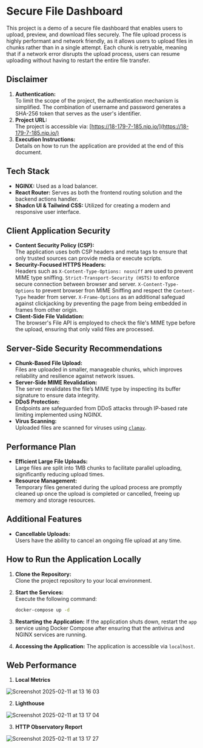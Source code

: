 # Secure File Dashboard

This project is a demo of a secure file dashboard that enables users to upload, preview, and download files securely. The file upload process is highly performant and network friendly, as it allows users to upload files in chunks rather than in a single attempt. Each chunk is retryable, meaning that if a network error disrupts the upload process, users can resume uploading without having to restart the entire file transfer.

## Disclaimer

1. **Authentication:**  
   To limit the scope of the project, the authentication mechanism is simplified. The combination of username and password generates a SHA-256 token that serves as the user's identifier.
2. **Project URL:**  
   The project is accessible via: [https://18-179-7-185.nip.io/](https://18-179-7-185.nip.io/)
3. **Execution Instructions:**  
   Details on how to run the application are provided at the end of this document.

## Tech Stack

- **NGINX:** Used as a load balancer.
- **React Router:** Serves as both the frontend routing solution and the backend actions handler.
- **Shadcn UI & Tailwind CSS:** Utilized for creating a modern and responsive user interface.

## Client Application Security

- **Content Security Policy (CSP):**  
  The application uses both CSP headers and meta tags to ensure that only trusted sources can provide media or execute scripts.
- **Security-Focused HTTPS Headers:**  
  Headers such as `X-Content-Type-Options: nosniff` are used to prevent MIME type sniffing. `Strict-Transport-Security (HSTS)` to enforce secure connection between browser and server. `X-Content-Type-Options` to prevent browser fron MIME Sniffing and respect the `Content-Type` header from server. `X-Frame-Options` as an additional safeguad against clickjacking by preventing the page from being embedded in frames from other origin.
- **Client-Side File Validation:**  
  The browser's File API is employed to check the file's MIME type before the upload, ensuring that only valid files are processed.

## Server-Side Security Recommendations

- **Chunk-Based File Upload:**  
  Files are uploaded in smaller, manageable chunks, which improves reliability and resilience against network issues.
- **Server-Side MIME Revalidation:**  
  The server revalidates the file’s MIME type by inspecting its buffer signature to ensure data integrity.
- **DDoS Protection:**  
  Endpoints are safeguarded from DDoS attacks through IP-based rate limiting implemented using NGINX.
- **Virus Scanning:**  
  Uploaded files are scanned for viruses using [`clamav`](https://www.clamav.net/).

## Performance Plan

- **Efficient Large File Uploads:**  
  Large files are split into 1MB chunks to facilitate parallel uploading, significantly reducing upload times.
- **Resource Management:**  
  Temporary files generated during the upload process are promptly cleaned up once the upload is completed or cancelled, freeing up memory and storage resources.

## Additional Features

- **Cancellable Uploads:**  
  Users have the ability to cancel an ongoing file upload at any time.

## How to Run the Application Locally

1. **Clone the Repository:**  
   Clone the project repository to your local environment.
2. **Start the Services:**  
   Execute the following command:
   ```bash
   docker-compose up -d
   ```
3. **Restarting the Application:**
   If the application shuts down, restart the `app` service using Docker Compose after ensuring that the antivirus and NGINX services are running.

4. **Accessing the Application:**
   The application is accessible via `localhost`.

## Web Performance
1. **Local Metrics**

![Screenshot 2025-02-11 at 13 16 03](https://github.com/user-attachments/assets/90ffe897-d973-4d2d-a66b-9bac289c3b9e)

2. **Lighthouse**

![Screenshot 2025-02-11 at 13 17 04](https://github.com/user-attachments/assets/77c5d48c-403e-4678-b8ef-ce6773265ebf)

3. **HTTP Observatory Report**

![Screenshot 2025-02-11 at 13 17 27](https://github.com/user-attachments/assets/6839d15e-6d60-49bc-a2b7-94e4c23b6e3b)
